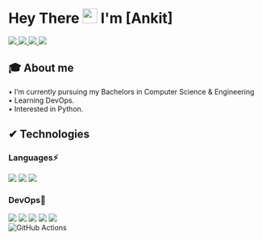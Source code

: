 #  Hey There <img src="https://github.com/TheDudeThatCode/TheDudeThatCode/blob/master/Assets/Hi.gif" width="29px"> I'm [Ankit]
<!-- (http://www.linkedin.com/in/ankit-raj-415142239)🦥!! -->

<a href="http://www.linkedin.com/in/ankit-raj-415142239">
  <img src="https://img.shields.io/badge/LinkedIn-0077B5?style=for-the-badge&logo=linkedin&logoColor=white" /> 
 </a> 
<a href="mailto:ankit.raz@outlook.com">
  <img src="https://img.shields.io/badge/Gmail-D14836?style=for-the-badge&logo=gmail&logoColor=white"   />
</a>
<a href="https://twitter.com/isAnkit_">
  <img src="https://img.shields.io/badge/Twitter-1DA1F2?style=for-the-badge&logo=twitter&logoColor=white"   />
</a>
 <a href="https://dev.to/ankitraj23">
  <img src="https://img.shields.io/badge/dev.to-0A0A0A?style=for-the-badge&logo=devdotto&logoColor=white" />
</a>
<!--- <a href="  ">
	<img src="https://img.shields.io/badge/YouTube-FF0000?style=for-the-badge&logo=youtube&logoColor=white" />
</a> -->
<br>

## 🎓 About me
• I’m currently pursuing my Bachelors in Computer Science & Engineering <br />
• Learning DevOps. <br/>
• Interested in Python.


##  ✔ Technologies 
 ### Languages⚡
<img src="https://img.shields.io/badge/Java-ED8B00?style=for-the-badge&logo=java&logoColor=white" /> <img src = "https://img.shields.io/badge/C%2B%2B-00599C?style=for-the-badge&logo=c%2B%2B&logoColor=white" /> <img src="https://img.shields.io/badge/Python-FFD43B?style=for-the-badge&logo=python&logoColor=darkgreen" />

### DevOps💙 
  <img src="https://img.shields.io/badge/Docker-2CA5E0?style=for-the-badge&logo=docker&logoColor=white"> <img src="https://img.shields.io/badge/kubernetes-326ce5.svg?&style=for-the-badge&logo=kubernetes&logoColor=white"> <img src="https://img.shields.io/badge/Git-F05032?style=for-the-badge&logo=git&logoColor=white"> <img src="https://img.shields.io/badge/GitHub-100000?style=for-the-badge&logo=github&logoColor=white"> 
<img src="https://img.shields.io/badge/Linux-FCC624?style=for-the-badge&logo=linux&logoColor=black" />  
![GitHub Actions](https://img.shields.io/badge/githubactions-%232671E5.svg?style=for-the-badge&logo=githubactions&logoColor=white)

